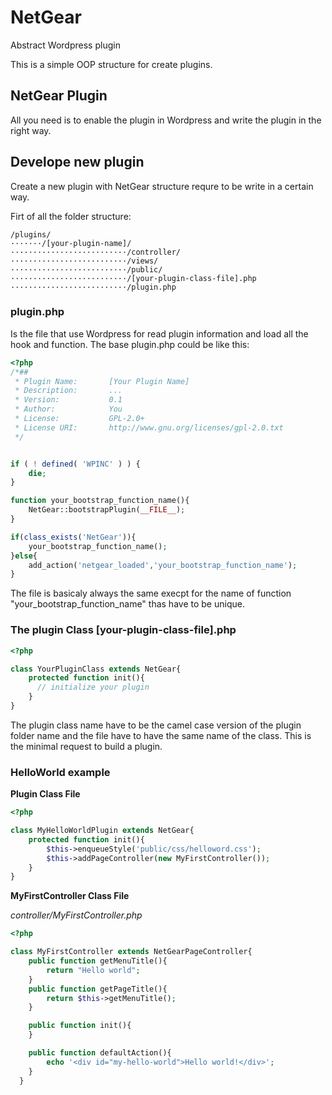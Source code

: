 # NetGear
Abstract Wordpress plugin

This is a simple OOP structure for create plugins.

## NetGear Plugin
All you need is to enable the plugin in Wordpress and write the plugin in the right way.

## Develope new plugin
Create a new plugin with NetGear structure requre to be write in a certain way.

Firt of all the folder structure:

    /plugins/
    ·······/[your-plugin-name]/
    ··························/controller/
    ··························/views/
    ··························/public/
    ··························/[your-plugin-class-file].php
    ··························/plugin.php

### plugin.php
Is the file that use Wordpress for read plugin information and load all the hook and function.
The base plugin.php could be like this:
```php
<?php
/*##
 * Plugin Name:       [Your Plugin Name]
 * Description:       ...
 * Version:           0.1
 * Author:            You
 * License:           GPL-2.0+
 * License URI:       http://www.gnu.org/licenses/gpl-2.0.txt
 */


if ( ! defined( 'WPINC' ) ) {
    die;
}

function your_bootstrap_function_name(){
    NetGear::bootstrapPlugin(__FILE__);
}

if(class_exists('NetGear')){
    your_bootstrap_function_name();
}else{
    add_action('netgear_loaded','your_bootstrap_function_name');
}

```
The file is basicaly always the same execpt for the name of function "your_bootstrap_function_name" thas have to be unique.

### The plugin Class [your-plugin-class-file].php
```php
<?php

class YourPluginClass extends NetGear{
    protected function init(){
      // initialize your plugin
    }
}
```

The plugin class name have to be the camel case version of the plugin folder name and the file have to have the same name of the class. This is the minimal request to build a plugin.

### HelloWorld example
**Plugin Class File**
```php
<?php

class MyHelloWorldPlugin extends NetGear{
    protected function init(){
        $this->enqueueStyle('public/css/helloword.css');
        $this->addPageController(new MyFirstController());
    }
}
```
**MyFirstController Class File**

*controller/MyFirstController.php*
```php
<?php

class MyFirstController extends NetGearPageController{
    public function getMenuTitle(){
        return "Hello world";
    }
    public function getPageTitle(){
        return $this->getMenuTitle();
    }

    public function init(){
    }

    public function defaultAction(){
        echo '<div id="my-hello-world">Hello world!</div>';
    }
  }
```
